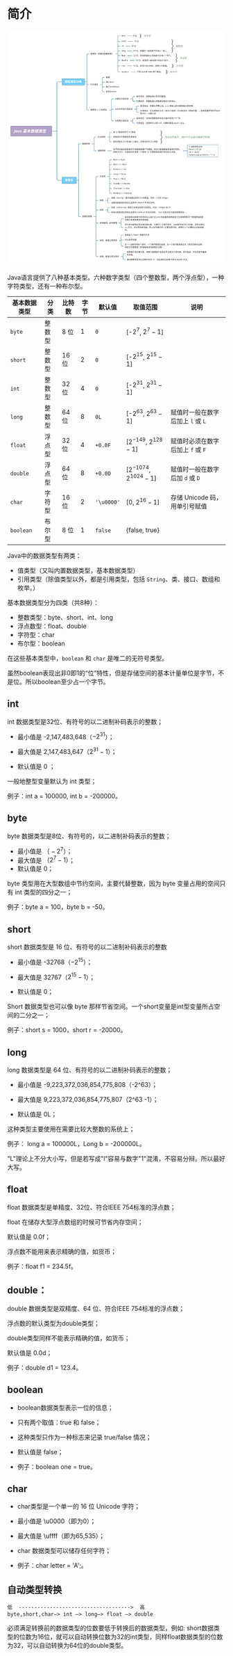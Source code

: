 # 简介

![](assets/Java基本数据类型.svg)

Java语言提供了八种基本类型。六种数字类型（四个整数型，两个浮点型），一种字符类型，还有一种布尔型。

| 基本数据类型 | 分类   | 比特数 | 字节 | 默认值     | 取值范围                      | 说明                              |
| ------------ | ------ | ------ | ---- | ---------- | ----------------------------- | --------------------------------- |
| `byte`       | 整数型 | 8 位   | 1    | `0`        | [-$2^7$, $2^7 - 1$]           |                                   |
| `short`      | 整数型 | 16 位  | 2    | `0`        | [-$2^{15}$, $2^{15} - 1$]     |                                   |
| `int`        | 整数型 | 32 位  | 4    | `0`        | [-$2^{31}$, $2^{31} - 1$]     |                                   |
| `long`       | 整数型 | 64 位  | 8    | `0L`       | [-$2^{63}$, $2^{63} - 1$]     | 赋值时一般在数字后加上 `l` 或 `L` |
| `float`      | 浮点型 | 32 位  | 4    | `+0.0F`    | [$2^{-149}$, $2^{128} - 1$]   | 赋值时必须在数字后加上 `f` 或 `F` |
| `double`     | 浮点型 | 64 位  | 8    | `+0.0D`    | [$2^{-1074}$, $2^{1024} - 1$] | 赋值时一般在数字后加 `d` 或 `D`   |
| `char`       | 字符型 | 16 位  | 2    | `'\u0000'` | [0, $2^{16} - 1$]             | 存储 Unicode 码，用单引号赋值     |
| `boolean`    | 布尔型 | 8 位   | 1    | `false`    | {false, true}                 |                                   |

Java中的数据类型有两类：

- 值类型（又叫内置数据类型，基本数据类型）
- 引用类型（除值类型以外，都是引用类型，包括 `String`、类、接口、数组和枚举。）

基本数据类型分为四类（共8种）：

-   整数类型：byte、short、int、long
-   浮点数型：float、double
-   字符型：char
-   布尔型：boolean

在这些基本类型中，`boolean` 和 `char` 是唯二的无符号类型。

虽然boolean表现出非0即1的“位”特性，但是存储空间的基本计量单位是字节，不是位。所以boolean至少占一个字节。

## int

 int 数据类型是32位、有符号的以二进制补码表示的整数；

-   最小值是 -2,147,483,648（$-2^{31}$）；

-   最大值是 2,147,483,647（$2^{31} - 1$）；
-   默认值是 0 ；

一般地整型变量默认为 int 类型；

例子：int a = 100000, int b = -200000。

## byte

byte 数据类型是8位、有符号的，以二进制补码表示的整数；

-   最小值是 $（-2^7）$；
-   最大值是 $（2^7-1）$；
-   默认值是 $0$；

byte 类型用在大型数组中节约空间，主要代替整数，因为 byte 变量占用的空间只有 int 类型的四分之一；

例子：byte a = 100，byte b = -50。

## short

short 数据类型是 16 位、有符号的以二进制补码表示的整数

-   最小值是 -32768（$-2^{15}$）；

-   最大值是 32767（$2^{15} - 1$）；

-   默认值是 0；


Short 数据类型也可以像 byte 那样节省空间。一个short变量是int型变量所占空间的二分之一；

例子：short s = 1000，short r = -20000。

## long

long 数据类型是 64 位、有符号的以二进制补码表示的整数；

-   最小值是 -9,223,372,036,854,775,808（-2^63）；

-   最大值是 9,223,372,036,854,775,807（2^63 -1）；
-   默认值是 0L；

这种类型主要使用在需要比较大整数的系统上；

例子： long a = 100000L，Long b = -200000L。

"L"理论上不分大小写，但是若写成"l"容易与数字"1"混淆，不容易分辩。所以最好大写。

## float

float 数据类型是单精度、32位、符合IEEE 754标准的浮点数；

float 在储存大型浮点数组的时候可节省内存空间；

默认值是 0.0f；

浮点数不能用来表示精确的值，如货币；

例子：float f1 = 234.5f。

## double：

double 数据类型是双精度、64 位、符合IEEE 754标准的浮点数；

浮点数的默认类型为double类型；

double类型同样不能表示精确的值，如货币；

默认值是 0.0d；

例子：double d1 = 123.4。

## boolean

-   boolean数据类型表示一位的信息；

-   只有两个取值：true 和 false；

-   这种类型只作为一种标志来记录 true/false 情况；

-   默认值是 false；

-   例子：boolean one = true。


## char

-   char类型是一个单一的 16 位 Unicode 字符；

-   最小值是 \u0000（即为0）；

-   最大值是 \uffff（即为65,535）；

-   char 数据类型可以储存任何字符；

-   例子：char letter = 'A';。


## 自动类型转换

```
低  ------------------------------------>  高
byte,short,char—> int —> long—> float —> double
```

必须满足转换前的数据类型的位数要低于转换后的数据类型，例如: short数据类型的位数为16位，就可以自动转换位数为32的int类型，同样float数据类型的位数为32，可以自动转换为64位的double类型。
